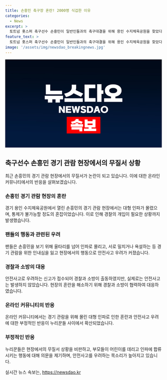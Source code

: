 ```yaml
---
title: 손흥민 축구장 혼란! 2000명 식겁한 이유
categories:
  - News
excerpt: >
  토트넘 홋스퍼 축구선수 손흥민이 일반인들과의 축구대결을 위해 용인 수지체육공원을 찾았다. 그의 등장으로 2000여 명의 팬들이 몰려들었으며, 현장에서는 안전사고 우려가 제기되기도 했다. 손흥민을 보기 위해 인파가 몰리면서 질서가 지켜지지 않았고, 경찰과 소방대원의 출동이 이뤄졌다. 이에 대한 누리꾼들의 비판과 우려의 목소리도 함께 전해졌다. 축구 선수를 보기 위해 일어난 혼란한 상황에 대한 사람들의 부정적인 반응과 안전 우려가 논의되었다.
feature_text: >
  토트넘 홋스퍼 축구선수 손흥민이 일반인들과의 축구대결을 위해 용인 수지체육공원을 찾았다. 그의 등장으로 2000여 명의 팬들이 몰려들었으며, 현장에서는 안전사고 우려가 제기되기도 했다. 손흥민을 보기 위해 인파가 몰리면서 질서가 지켜지지 않았고, 경찰과 소방대원의 출동이 이뤄졌다. 이에 대한 누리꾼들의 비판과 우려의 목소리도 함께 전해졌다. 축구 선수를 보기 위해 일어난 혼란한 상황에 대한 사람들의 부정적인 반응과 안전 우려가 논의되었다.
image: '/assets/img/newsdao_breakingnews.jpg'
---
```


<p><img src="/assets/img/newsdao_breakingnews.jpg" alt="pcversion 속보" /></p>

<h2 data-ke-size="size26">축구선수 손흥민 경기 관람 현장에서의 무질서 상황</h2>

<p data-ke-size="size16">최근 손흥민의 경기 관람 현장에서의 무질서가 논란이 되고 있습니다. 이에 대한 온라인 커뮤니티에서의 반응을 살펴보겠습니다.</p>

<h3>손흥민 경기 관람 현장의 혼란</h3>

<p data-ke-size="size16">경기 용인 수지체육공원에서 열린 손흥민의 경기 관람 현장에서는 대형 인파가 몰렸으며, 통제가 불가능할 정도의 혼잡이었습니다. 이로 인해 경찰의 개입이 필요한 상황까지 발생했습니다.</p>

<h3>팬들의 행동과 관련된 우려</h3>

<p data-ke-size="size16">팬들은 손흥민을 보기 위해 울타리를 넘어 인파로 몰리고, 서로 밀치거나 욕설하는 등 경기 관람을 위한 인내심을 잃고 현장에서의 행동으로 안전사고 우려가 커졌습니다.</p>

<h3>경찰과 소방의 대응</h3>

<p data-ke-size="size16">안전사고로 우려하는 신고가 접수되어 경찰과 소방이 출동하였지만, 실제로는 안전사고는 발생하지 않았습니다. 현장의 혼란을 해소하기 위해 경찰과 소방이 협력하여 대응하였습니다.</p>

<h3>온라인 커뮤니티의 반응</h3>

<p data-ke-size="size16">온라인 커뮤니티에서는 경기 관람을 위해 몰린 대형 인파로 인한 혼란과 안전사고 우려에 대한 부정적인 반응이 누리꾼들 사이에서 확산되었습니다.</p>

<h3>부정적인 반응</h3>

<p data-ke-size="size16">누리꾼들은 현장에서의 무질서 상황을 비판하고, 부모들이 어린이를 데리고 인파에 합류시키는 행동에 대해 의문을 제기하며, 안전사고를 우려하는 목소리가 높아지고 있습니다.</p>
실시간 뉴스 속보는, <a href="https://newsdao.kr" rel="dofollow">https://newsdao.kr</a>



